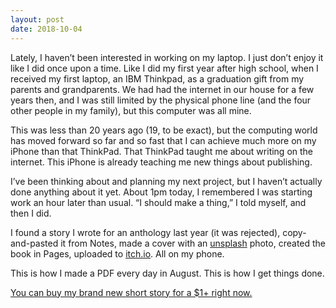 ```yaml
---
layout: post
date: 2018-10-04
---
```


Lately, I haven’t been interested in working on my laptop. I just don’t enjoy it like I did once upon a time. Like I did my first year after high school, when I received my first laptop, an IBM Thinkpad, as a graduation gift from my parents and grandparents. We had had the internet in our house for a few years then, and I was still limited by the physical phone line (and the four other people in my family), but this computer was all mine. 

This was less than 20 years ago (19, to be exact), but the computing world has moved forward so far and so fast that I can achieve much more on my iPhone than that ThinkPad. That ThinkPad taught me about writing on the internet. This iPhone is already teaching me new things about publishing.

I’ve been thinking about and planning my next project, but I haven’t actually done anything about it yet. About 1pm today, I remembered I was starting work an hour later than usual. “I should make a thing,” I told myself, and then I did. 

I found a story I wrote for an anthology last year (it was rejected), copy-and-pasted it from Notes, made a cover with an ‪[unsplash](http://unsplash.com)‬ photo, created the book in Pages, uploaded to ‪‬[itch.io](http://itch.io)‬. All on my phone.

This is how I made a PDF every day in August. This is how I get things done. 

[You can buy my brand new short story for a $1+ right now.](https://jessdriscoll.itch.io/thunder-lightning)
